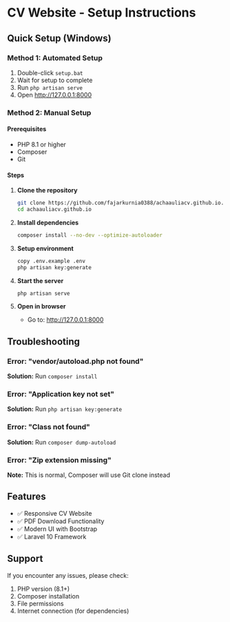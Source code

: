 # CV Website - Setup Instructions

## Quick Setup (Windows)

### Method 1: Automated Setup

1. Double-click `setup.bat`
2. Wait for setup to complete
3. Run `php artisan serve`
4. Open http://127.0.0.1:8000

### Method 2: Manual Setup

#### Prerequisites

-   PHP 8.1 or higher
-   Composer
-   Git

#### Steps

1. **Clone the repository**

    ```bash
    git clone https://github.com/fajarkurnia0388/achaauliacv.github.io.git
    cd achaauliacv.github.io
    ```

2. **Install dependencies**

    ```bash
    composer install --no-dev --optimize-autoloader
    ```

3. **Setup environment**

    ```bash
    copy .env.example .env
    php artisan key:generate
    ```

4. **Start the server**

    ```bash
    php artisan serve
    ```

5. **Open in browser**
    - Go to: http://127.0.0.1:8000

## Troubleshooting

### Error: "vendor/autoload.php not found"

**Solution:** Run `composer install`

### Error: "Application key not set"

**Solution:** Run `php artisan key:generate`

### Error: "Class not found"

**Solution:** Run `composer dump-autoload`

### Error: "Zip extension missing"

**Note:** This is normal, Composer will use Git clone instead

## Features

-   ✅ Responsive CV Website
-   ✅ PDF Download Functionality
-   ✅ Modern UI with Bootstrap
-   ✅ Laravel 10 Framework

## Support

If you encounter any issues, please check:

1. PHP version (8.1+)
2. Composer installation
3. File permissions
4. Internet connection (for dependencies)
